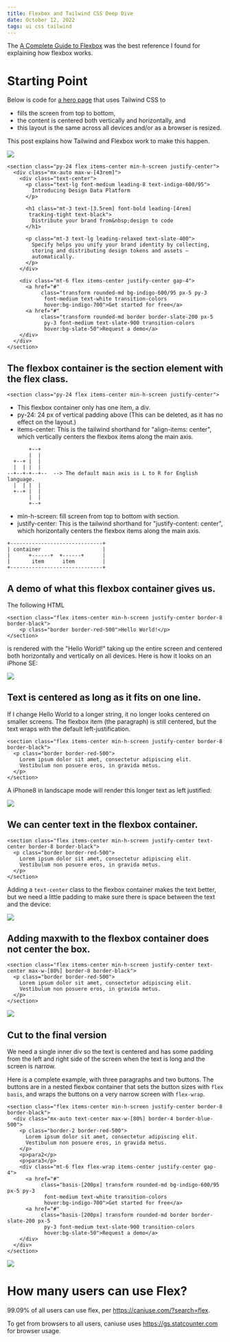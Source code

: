 ```yaml
---
title: Flexbox and Tailwind CSS Deep Dive
date: October 12, 2022
tags: ui css tailwind
---
```



The  [A Complete Guide to Flexbox](https://css-tricks.com/snippets/css/a-guide-to-flexbox/)
was the best reference I found for explaining how flexbox works.

Starting Point
==================================

Below is code for [a hero page](https://tailwindcomponents.com/component/modern-saas-hero-component/landing)
that uses Tailwind CSS to

  * fills the screen from top to bottom, 
  * the content is centered both vertically and horizontally, and
  * this layout is the same across all devices and/or as a browser is resized.

This post explains how Tailwind and Flexbox work to make this happen.

![](/img/flexbox-hero.png)


```
<section class="py-24 flex items-center min-h-screen justify-center">
  <div class="mx-auto max-w-[43rem]">
    <div class="text-center">
      <p class="text-lg font-medium leading-8 text-indigo-600/95">
        Introducing Design Data Platform
      </p>
  
      <h1 class="mt-3 text-[3.5rem] font-bold leading-[4rem] 
       tracking-tight text-black">
        Distribute your brand from&nbsp;design to code
      </h1>
  
      <p class="mt-3 text-lg leading-relaxed text-slate-400">
        Specify helps you unify your brand identity by collecting,
        storing and distributing design tokens and assets —
        automatically.
      </p>
    </div>
  
    <div class="mt-6 flex items-center justify-center gap-4">
      <a href="#"
           class="transform rounded-md bg-indigo-600/95 px-5 py-3 
            font-medium text-white transition-colors 
            hover:bg-indigo-700">Get started for free</a>
      <a href="#"
           class="transform rounded-md border border-slate-200 px-5 
            py-3 font-medium text-slate-900 transition-colors 
            hover:bg-slate-50">Request a demo</a>
    </div>
  </div>
</section>
```


The flexbox container is the section element with the flex class.
------------------------------

    <section class="py-24 flex items-center min-h-screen justify-center">

* This flexbox container only has one item, a div.
* py-24: 24 px of vertical padding above  (This can be deleted, as it has no effect on the layout.)
* items-center: This is the tailwind shorthand for "align-items: center", which vertically centers
the flexbox items along the main axis.

```
       +--+
       |  |
  +--+ |  |
  |  | |  |
--+--+-+--+--  --> The default main axis is L to R for English language.
  |  | |  |
  +--+ |  |
       |  |
       +--+
```
* min-h-screen: fill screen from top to bottom with section.
* justify-center: This is the tailwind shorthand for "justify-content: center", which horizontally centers
the flexbox items along the main axis.
```
+------------------------------+
| container                    |
|      +------+  +------+      |
|       item      item         |
+------------------------------+
```


A demo of what this flexbox container gives us.
--------------------------------------------

The following HTML

```
<section class="flex items-center min-h-screen justify-center border-8 border-black">
    <p class="border border-red-500">Hello World!</p>
</section>
```

is rendered with the "Hello World!" taking up the entire screen
and centered both horizontally and vertically on all devices.
Here is how it looks on an iPhone SE:

![](/img/flexbox1.png)


Text is centered as long as it fits on one line.
-----------------------------------------------

If I change Hello World to a longer string,
it no longer looks centered on smaller screens.
The flexbox item (the paragraph) is still centered,
but the text wraps with the default left-justification.

```
<section class="flex items-center min-h-screen justify-center border-8 border-black">
  <p class="border border-red-500">
    Lorem ipsum dolor sit amet, consectetur adipiscing elit.
    Vestibulum non posuere eros, in gravida metus.
  </p>
</section>
```

A iPhone8 in landscape mode will render this longer text as
left justified:

![](/img/flexbox2.png)

We can center text in the flexbox container.
---------------------------------------------------------

```
<section class="flex items-center min-h-screen justify-center text-center border-8 border-black">
  <p class="border border-red-500">
    Lorem ipsum dolor sit amet, consectetur adipiscing elit.
    Vestibulum non posuere eros, in gravida metus.
  </p>
</section>
```

Adding a `text-center` class to the flexbox container makes
the text better, but we need a little padding to make 
sure there is space between the text and the device:

![](/img/flexbox3.png)

Adding maxwith to the flexbox container does not center the box.
----------------------------------------------------------

```
<section class="flex items-center min-h-screen justify-center text-center max-w-[80%] border-8 border-black">
  <p class="border border-red-500">
    Lorem ipsum dolor sit amet, consectetur adipiscing elit.
    Vestibulum non posuere eros, in gravida metus.
  </p>
</section>
```

![](/img/flexbox4.png)


Cut to the final version
------------------------------------------------------------

We need a single inner div so the text is centered and has some padding
from the left and right side of the screen when the text is long and the
screen is narrow.

Here is a complete example, with three paragraphs and two buttons.
The buttons are in a nested flexbox container that sets the button sizes
with `flex basis`, and wraps the buttons on a very narrow screen
with `flex-wrap`.

```
<section class="flex items-center min-h-screen justify-center border-8 border-black">
  <div class="mx-auto text-center max-w-[80%] border-4 border-blue-500">
    <p class="border-2 border-red-500">
      Lorem ipsum dolor sit amet, consectetur adipiscing elit.
      Vestibulum non posuere eros, in gravida metus.
    </p>
    <p>para2</p>
    <p>para3</p>
    <div class="mt-6 flex flex-wrap items-center justify-center gap-4">
      <a href="#"
           class="basis-[200px] transform rounded-md bg-indigo-600/95 px-5 py-3 
            font-medium text-white transition-colors 
            hover:bg-indigo-700">Get started for free</a>
      <a href="#"
           class="basis-[200px] transform rounded-md border border-slate-200 px-5 
            py-3 font-medium text-slate-900 transition-colors 
            hover:bg-slate-50">Request a demo</a>
    </div>
  </div>
</section>
```

![](/img/flexbox-final.gif)

How many users can use Flex?
========================

99.09% of all users can use flex, per https://caniuse.com/?search=flex.

To get from browsers to all users, caniuse uses https://gs.statcounter.com for browser usage.
